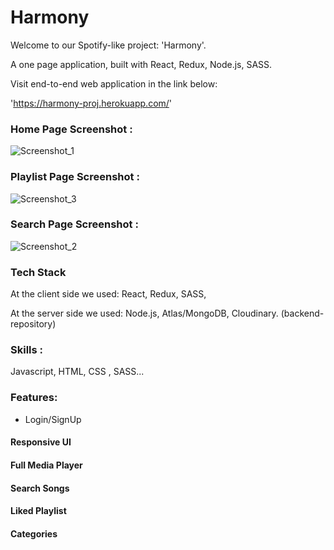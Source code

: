 # Harmony
Welcome to our Spotify-like project: 'Harmony'.

A one page application, built with React, Redux, Node.js, SASS.

Visit end-to-end web application in the link below:

'https://harmony-proj.herokuapp.com/'

### Home Page Screenshot :
![Screenshot_1](https://user-images.githubusercontent.com/103526611/200299106-570ee33b-21fb-45a7-92c1-353c437a2752.png)

### Playlist Page Screenshot :
![Screenshot_3](https://user-images.githubusercontent.com/103526611/200299482-5a0227cc-f478-4f48-a2e2-e5d3405db855.png)

### Search Page Screenshot :
![Screenshot_2](https://user-images.githubusercontent.com/103526611/200299501-72d83fe7-973b-42fc-acc8-65c1d56fe39f.png)

### Tech Stack

At the client side we used: React, Redux, SASS,

At the server side we used: Node.js, Atlas/MongoDB, Cloudinary. (backend-repository)

### Skills : 
Javascript, HTML, CSS , SASS...

### Features: 
- Login/SignUp
#### Responsive UI
#### Full Media Player
#### Search Songs
#### Liked Playlist
#### Categories
